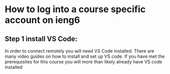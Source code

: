 # How to log into a course specific account on ieng6
##  Step 1 install VS Code:
In order to connect remotely you will need VS Code installed. There are many video guides on how to install and set up VS code. If you have met the prerequisites for this course you will more than likely already have VS code installed 
